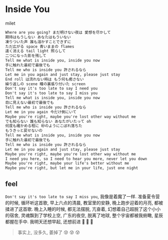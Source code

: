 # Inside You

milet

```txt
Where are you going? まだ明けない夜は 愛想を尽かして
期待はもうしない あなたはもういない
凍りついた声 誰も溶かすことできずに
ただ広がる space 青いままの flames
遠く消える tail light 照らして
二つになった影を残して
Tell me what is inside you, inside you now
手に触れた最初で最後でも
Tell me who is inside you 許されるなら
Let me in you again and just stay, please just stay
End roll は流れない時は もう何も癒さない
繰り返しの scene 瞳の裏張り付いた screen
Don't say it's too late to say I need you
Don't say it's too late to say I miss you
Tell me what is inside you, inside you now
目に見えない最初で最後でも
Tell me who is inside you 許されるなら
Let me in you again 今だけ側にいて
Maybe you're right, maybe you're lost other way without me
でも知らない 誰も知らない あなたがいたって oh
何度も確かめる程に 砂のようにこぼれ落ちた
もうきっと戻せないの
Tell me what is inside you, inside you now
手に触れた最初で最後でも
Tell me who is inside you 許されるなら
Let me in you again and just stay, please just stay
Maybe you're right, maybe you're lost other way without me
I need you here, so I need to hear you more, never let you down
Maybe you're right, maybe your life's better without me
Maybe you're right, but let me in your life, just one night
```

## feel

`Don't say it's too late to say I miss you`, 我像是着魔了一样. 准备夏令营的时候, 循环听这首歌, 早上六点的清晨, 教室里的安静, 晚上跑步迎着的月亮, 都被揉进了这首歌. 晚上入睡的时候, 都无法摆脱, 亢奋着, 幻想着自己超脱了这个小小的宿舍, 灵魂飘到了学校上空, 广东的夜空, 脱离了地球, 整个宇宙都被我俯瞰, 星辰都握在手中. 我明天还想早起, 还想前进 :muscle: :muscle: :muscle:

> 事实上, 没多久, 萎掉了 :cold_sweat: :cold_sweat: :cold_sweat:
